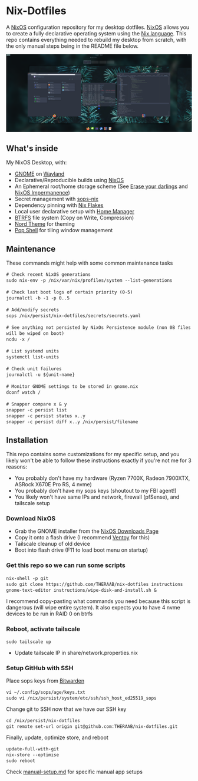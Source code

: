 # Nix-Dotfiles

A [NixOS](https://nixos.org/) configuration repository for my desktop dotfiles.
[NixOS](https://nixos.org/) allows you to create a fully declarative operating system using the [Nix language](https://nixos.wiki/wiki/Overview_of_the_Nix_Language).
This repo contains everything needed to rebuild my desktop from scratch, with the only manual steps being in the README file below.

![screenshot-png](https://github.com/THERAAB/nix-dotfiles/blob/main/assets/screenshot.png?raw=true "PNG of Screenshot")

## What's inside
My NixOS Desktop, with:
- [GNOME](https://www.gnome.org/) on [Wayland](https://wiki.archlinux.org/title/Wayland)
- Declarative/Reproducible builds using [NixOS](https://nixos.org/)
- An Ephemeral root/home storage scheme (See [Erase your darlings](https://grahamc.com/blog/erase-your-darlings) and [NixOS Impermanence](https://github.com/nix-community/impermanence))
- Secret management with [sops-nix](https://github.com/Mic92/sops-nix/blob/master/README.md)
- Dependency pinning with [Nix Flakes](https://nixos.wiki/wiki/Flakes)
- Local user declarative setup with [Home Manager](https://github.com/nix-community/home-manager)
- [BTRFS](https://btrfs.wiki.kernel.org/index.php/Main_Page) file system (Copy on Write, Compression)
- [Nord Theme](https://www.nordtheme.com/) for theming 
- [Pop Shell](https://github.com/pop-os/shell) for tiling window management

## Maintenance
These commands might help with some common maintenance tasks
```console
# Check recent NixOS generations
sudo nix-env -p /nix/var/nix/profiles/system --list-generations

# Check last boot logs of certain priority (0-5)
journalctl -b -1 -p 0..5

# Add/modify secrets
sops /nix/persist/nix-dotfiles/secrets/secrets.yaml

# See anything not persisted by NixOs Persistence module (non 0B files will be wiped on boot)
ncdu -x /

# List systemd units
systemctl list-units

# Check unit failures
journalctl -u ${unit-name}

# Monitor GNOME settings to be stored in gnome.nix
dconf watch /

# Snapper compare x & y
snapper -c persist list
snapper -c persist status x..y
snapper -c persist diff x..y /nix/persist/filename
```

## Installation

This repo contains some customizations for my specific setup, and you likely won't be able to follow these instructions exactly
if you're not me for 3 reasons:
- You probably don't have my hardware (Ryzen 7700X, Radeon 7900XTX, ASRock X670E Pro RS, 4 nvme)
- You probably don't have my sops keys (shoutout to my FBI agent!)
- You likely won't have same IPs and network, firewall (pfSense), and tailscale setup

### Download NixOS
- Grab the GNOME installer from the [NixOS Downloads Page](https://nixos.org/download.html#nix-install-linux)
- Copy it onto a flash drive (I recommend [Ventoy](https://www.ventoy.net/en/index.html) for this)
- Tailscale cleanup of old device
- Boot into flash drive (F11 to load boot menu on startup)

### Get this repo so we can run some scripts
```console
nix-shell -p git
sudo git clone https://github.com/THERAAB/nix-dotfiles instructions
gnome-text-editor instructions/wipe-disk-and-install.sh &
```
I recommend copy-pasting what commands you need because this script is dangerous (will wipe entire system). It also
expects you to have 4 nvme devices to be run in RAID 0 on btrfs
### Reboot, activate tailscale
```console
sudo tailscale up
```
- Update tailscale IP in share/network.properties.nix

### Setup GitHub with SSH
Place sops keys from [Bitwarden](https://vault.bitwarden.com/#/login)
```console
vi ~/.config/sops/age/keys.txt
sudo vi /nix/persist/system/etc/ssh/ssh_host_ed25519_sops
```
Change git to SSH now that we have our SSH key
```console
cd /nix/persist/nix-dotfiles
git remote set-url origin git@github.com:THERAAB/nix-dotfiles.git
```
Finally, update, optimize store, and reboot
```console
update-full-with-git
nix-store --optimise
sudo reboot
```
Check [manual-setup.md](https://github.com/THERAAB/nix-dotfiles/blob/main//manual-setup.md) for specific manual app setups
